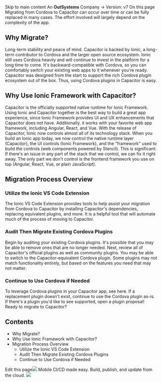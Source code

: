 Skip to main content
An **OutSystems** Company →
Version: v7
On this page
Migrating from Cordova to Capacitor can occur over time or can be fully replaced in many cases. The effort involved will largely depend on the complexity of the app.
## Why Migrate?​
Long-term stability and peace of mind.
Capacitor is backed by Ionic, a long-term contributor to Cordova and the larger open source ecosystem. Ionic still uses Cordova heavily and will continue to invest in the platform for a long time to come.
It's backward-compatible with Cordova, so you can comfortably switch your existing web apps to it whenever you're ready. Capacitor was designed from the start to support the rich Cordova plugin ecosystem out of the box. Thus, using Cordova plugins in Capacitor is easy.
## Why Use Ionic Framework with Capacitor?​
Capacitor is the officially supported native runtime for Ionic Framework. Using Ionic and Capacitor together is the best way to build a great app experience, since Ionic Framework provides UI and UX enhancements that Capacitor does not have. Additionally, it works with your favorite web app framework, including Angular, React, and Vue.
With the release of Capacitor, Ionic now controls almost all of its technology stack. When you build an Ionic app today, we now control the native runtime layer (Capacitor), the UI controls (Ionic Framework), and the "framework" used to build the controls (web components powered by Stencil). This is significant: If there's an issue in any part of the stack that we control, we can fix it right away. The only part we don't control is the frontend framework you use on top (Angular, React, Vue, or plain JavaScript).
## Migration Process Overview​
### Utilize the Ionic VS Code Extension​
The Ionic VS Code Extension provides tools to help assist your migration from Cordova to Capacitor by installing Capacitor's dependencies, replacing equivalent plugins, and more. It is a helpful tool that will automate much of the process of moving to Capacitor.
### Audit Then Migrate Existing Cordova Plugins​
Begin by auditing your existing Cordova plugins. It's possible that you may be able to remove ones that are no longer needed.
Next, review all of Capacitor's official plugins as well as community plugins. You may be able to switch to the Capacitor-equivalent Cordova plugin.
Some plugins may not match functionality entirely, but based on the features you need that may not matter.
### Continue to Use Cordova if Needed​
To leverage Cordova plugins in your Capacitor app, see here. If a replacement plugin doesn't exist, continue to use the Cordova plugin as-is. If there's a plugin you'd like to see supported, open a plugin proposal!
Ready to migrate to Capacitor?
## Contents
  * Why Migrate?
  * Why Use Ionic Framework with Capacitor?
  * Migration Process Overview
    * Utilize the Ionic VS Code Extension
    * Audit Then Migrate Existing Cordova Plugins
    * Continue to Use Cordova if Needed


Edit this page![](https://images.prismic.io/ionicframeworkcom/50ede1c5-d69d-4c9d-bf0d-4c9ab7c14724_doc-ad-appflow.png?auto=compress,format&rect=0,0,280,200&w=280&h=200)
Mobile CI/CD made easy. Build, publish, and update from the cloud.
![](https://cdn.bizible.com/ipv?_biz_r=&_biz_h=802059049&_biz_u=ed6d98ad223740ddbf99774ce8c4ab02&_biz_l=https%3A%2F%2Fcapacitorjs.com%2Fdocs%2Fcordova%2Fmigration-strategy&_biz_t=1739811924688&_biz_i=Migrating%20Strategy%20%7C%20Capacitor%20Documentation&_biz_n=31&rnd=992350&cdn_o=a&_biz_z=1739811924688)

